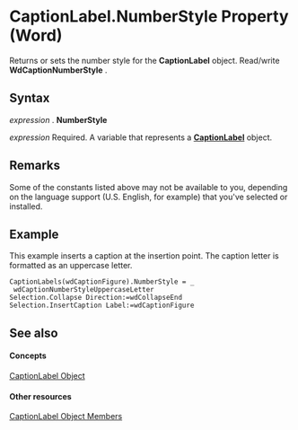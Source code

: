 
# CaptionLabel.NumberStyle Property (Word)

Returns or sets the number style for the  **CaptionLabel** object. Read/write **WdCaptionNumberStyle** .


## Syntax

 _expression_ . **NumberStyle**

 _expression_ Required. A variable that represents a **[CaptionLabel](71c82dfd-6a66-e0f4-e30f-ae453c764864.md)** object.


## Remarks

Some of the constants listed above may not be available to you, depending on the language support (U.S. English, for example) that you've selected or installed.


## Example

This example inserts a caption at the insertion point. The caption letter is formatted as an uppercase letter.


```
CaptionLabels(wdCaptionFigure).NumberStyle = _ 
 wdCaptionNumberStyleUppercaseLetter 
Selection.Collapse Direction:=wdCollapseEnd 
Selection.InsertCaption Label:=wdCaptionFigure
```


## See also


#### Concepts


[CaptionLabel Object](71c82dfd-6a66-e0f4-e30f-ae453c764864.md)
#### Other resources


[CaptionLabel Object Members](9e47cced-f463-2ef8-b683-c7c6bb8070b9.md)
